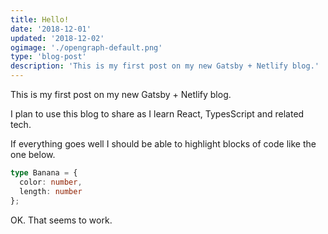 ```yaml
---
title: Hello!
date: '2018-12-01'
updated: '2018-12-02'
ogimage: './opengraph-default.png'
type: 'blog-post'
description: 'This is my first post on my new Gatsby + Netlify blog.'
---
```


This is my first post on my new Gatsby + Netlify blog.

I plan to use this blog to share as I learn React, TypesScript and related tech.

If everything goes well I should be able to highlight blocks of code like the one below.

```typescript
type Banana = {
  color: number,
  length: number
};
```

OK. That seems to work.